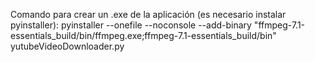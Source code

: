 Comando para crear un .exe de la aplicación (es necesario instalar pyinstaller):
pyinstaller --onefile --noconsole --add-binary "ffmpeg-7.1-essentials_build/bin/ffmpeg.exe;ffmpeg-7.1-essentials_build/bin" yutubeVideoDownloader.py
